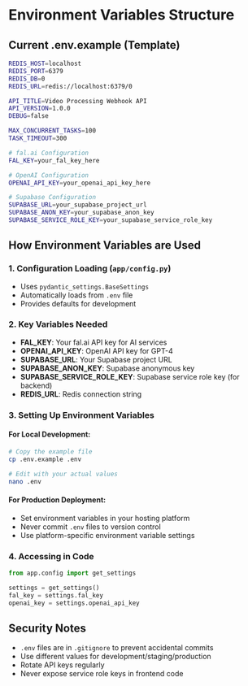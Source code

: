 # Environment Variables Structure

## Current .env.example (Template)
```bash
REDIS_HOST=localhost
REDIS_PORT=6379
REDIS_DB=0
REDIS_URL=redis://localhost:6379/0

API_TITLE=Video Processing Webhook API
API_VERSION=1.0.0
DEBUG=false

MAX_CONCURRENT_TASKS=100
TASK_TIMEOUT=300

# fal.ai Configuration
FAL_KEY=your_fal_key_here

# OpenAI Configuration  
OPENAI_API_KEY=your_openai_api_key_here

# Supabase Configuration
SUPABASE_URL=your_supabase_project_url
SUPABASE_ANON_KEY=your_supabase_anon_key
SUPABASE_SERVICE_ROLE_KEY=your_supabase_service_role_key
```

## How Environment Variables are Used

### 1. **Configuration Loading** (`app/config.py`)
- Uses `pydantic_settings.BaseSettings`
- Automatically loads from `.env` file
- Provides defaults for development

### 2. **Key Variables Needed**
- **FAL_KEY**: Your fal.ai API key for AI services
- **OPENAI_API_KEY**: OpenAI API key for GPT-4
- **SUPABASE_URL**: Your Supabase project URL
- **SUPABASE_ANON_KEY**: Supabase anonymous key
- **SUPABASE_SERVICE_ROLE_KEY**: Supabase service role key (for backend)
- **REDIS_URL**: Redis connection string

### 3. **Setting Up Environment Variables**

#### For Local Development:
```bash
# Copy the example file
cp .env.example .env

# Edit with your actual values
nano .env
```

#### For Production Deployment:
- Set environment variables in your hosting platform
- Never commit `.env` files to version control
- Use platform-specific environment variable settings

### 4. **Accessing in Code**
```python
from app.config import get_settings

settings = get_settings()
fal_key = settings.fal_key
openai_key = settings.openai_api_key
```

## Security Notes
- `.env` files are in `.gitignore` to prevent accidental commits
- Use different values for development/staging/production
- Rotate API keys regularly
- Never expose service role keys in frontend code